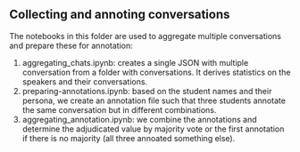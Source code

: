 ## Collecting and annoting conversations
The notebooks in this folder are used to aggregate multiple conversations and prepare these for annotation:

1. aggregating_chats.ipynb: creates a single JSON with multiple conversation from a folder with conversations. It derives statistics on the speakers and their conversations.
2. preparing-annotations.ipynb: based on the student names and their persona, we create an annotation file such that three students annotate the same conversation but in different combinations.
3. aggregating_annotation.ipynb: we combine the annotations and determine the adjudicated value by majority vote or the first annotation if there is no majority (all three annoated something else).

